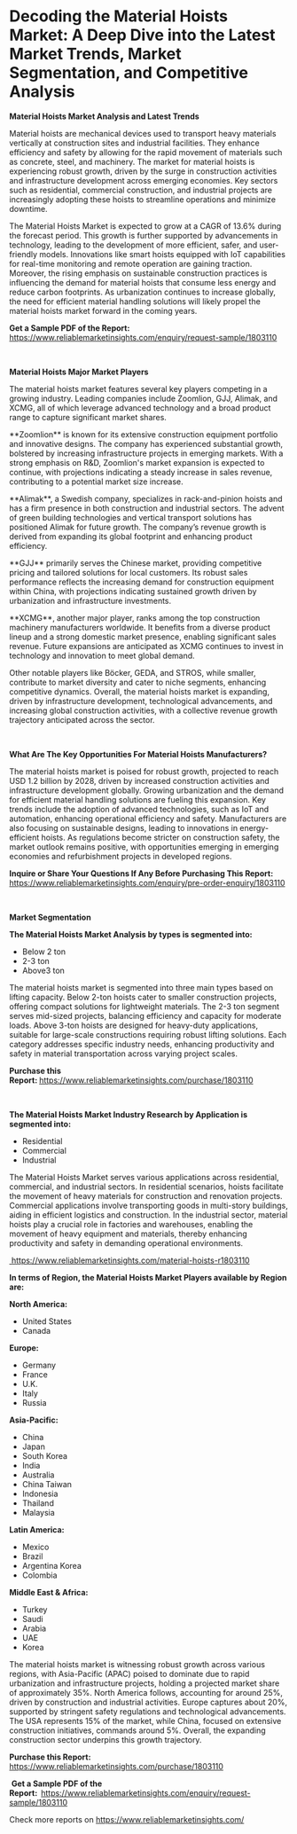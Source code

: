<p><h1>Decoding the Material Hoists Market: A Deep Dive into the Latest Market Trends, Market Segmentation, and Competitive Analysis</h1></p><p><strong>Material Hoists Market Analysis and Latest Trends</strong></p>
<p><p>Material hoists are mechanical devices used to transport heavy materials vertically at construction sites and industrial facilities. They enhance efficiency and safety by allowing for the rapid movement of materials such as concrete, steel, and machinery. The market for material hoists is experiencing robust growth, driven by the surge in construction activities and infrastructure development across emerging economies. Key sectors such as residential, commercial construction, and industrial projects are increasingly adopting these hoists to streamline operations and minimize downtime.</p><p>The Material Hoists Market is expected to grow at a CAGR of 13.6% during the forecast period. This growth is further supported by advancements in technology, leading to the development of more efficient, safer, and user-friendly models. Innovations like smart hoists equipped with IoT capabilities for real-time monitoring and remote operation are gaining traction. Moreover, the rising emphasis on sustainable construction practices is influencing the demand for material hoists that consume less energy and reduce carbon footprints. As urbanization continues to increase globally, the need for efficient material handling solutions will likely propel the material hoists market forward in the coming years.</p></p>
<p><strong>Get a Sample PDF of the Report:&nbsp;</strong> <a href="https://www.reliablemarketinsights.com/enquiry/request-sample/1803110?utm_campaign=3261&utm_medium=2&utm_source=Github&utm_content=ia&utm_term=10042025&utm_id=material-hoists">https://www.reliablemarketinsights.com/enquiry/request-sample/1803110</a></p>
<p>&nbsp;</p>
<p><strong>Material Hoists Major Market Players</strong></p>
<p><p>The material hoists market features several key players competing in a growing industry. Leading companies include Zoomlion, GJJ, Alimak, and XCMG, all of which leverage advanced technology and a broad product range to capture significant market shares.</p><p>**Zoomlion** is known for its extensive construction equipment portfolio and innovative designs. The company has experienced substantial growth, bolstered by increasing infrastructure projects in emerging markets. With a strong emphasis on R&D, Zoomlion's market expansion is expected to continue, with projections indicating a steady increase in sales revenue, contributing to a potential market size increase.</p><p>**Alimak**, a Swedish company, specializes in rack-and-pinion hoists and has a firm presence in both construction and industrial sectors. The advent of green building technologies and vertical transport solutions has positioned Alimak for future growth. The company’s revenue growth is derived from expanding its global footprint and enhancing product efficiency.</p><p>**GJJ** primarily serves the Chinese market, providing competitive pricing and tailored solutions for local customers. Its robust sales performance reflects the increasing demand for construction equipment within China, with projections indicating sustained growth driven by urbanization and infrastructure investments.</p><p>**XCMG**, another major player, ranks among the top construction machinery manufacturers worldwide. It benefits from a diverse product lineup and a strong domestic market presence, enabling significant sales revenue. Future expansions are anticipated as XCMG continues to invest in technology and innovation to meet global demand.</p><p>Other notable players like Böcker, GEDA, and STROS, while smaller, contribute to market diversity and cater to niche segments, enhancing competitive dynamics. Overall, the material hoists market is expanding, driven by infrastructure development, technological advancements, and increasing global construction activities, with a collective revenue growth trajectory anticipated across the sector.</p></p>
<p>&nbsp;</p>
<p><strong>What Are The Key Opportunities For Material Hoists Manufacturers?</strong></p>
<p><p>The material hoists market is poised for robust growth, projected to reach USD 1.2 billion by 2028, driven by increased construction activities and infrastructure development globally. Growing urbanization and the demand for efficient material handling solutions are fueling this expansion. Key trends include the adoption of advanced technologies, such as IoT and automation, enhancing operational efficiency and safety. Manufacturers are also focusing on sustainable designs, leading to innovations in energy-efficient hoists. As regulations become stricter on construction safety, the market outlook remains positive, with opportunities emerging in emerging economies and refurbishment projects in developed regions.</p></p>
<p><strong>Inquire or Share Your Questions If Any Before Purchasing This Report:</strong> <a href="https://www.reliablemarketinsights.com/enquiry/pre-order-enquiry/1803110?utm_campaign=3261&utm_medium=2&utm_source=Github&utm_content=ia&utm_term=10042025&utm_id=material-hoists">https://www.reliablemarketinsights.com/enquiry/pre-order-enquiry/1803110</a></p>
<p>&nbsp;</p>
<p><strong>Market Segmentation</strong></p>
<p><strong>The Material Hoists Market Analysis by types is segmented into:</strong></p>
<p><ul><li>Below 2 ton</li><li>2-3 ton</li><li>Above3 ton</li></ul></p>
<p><p>The material hoists market is segmented into three main types based on lifting capacity. Below 2-ton hoists cater to smaller construction projects, offering compact solutions for lightweight materials. The 2-3 ton segment serves mid-sized projects, balancing efficiency and capacity for moderate loads. Above 3-ton hoists are designed for heavy-duty applications, suitable for large-scale constructions requiring robust lifting solutions. Each category addresses specific industry needs, enhancing productivity and safety in material transportation across varying project scales.</p></p>
<p><strong>Purchase this Report:&nbsp;</strong><a href="https://www.reliablemarketinsights.com/purchase/1803110?utm_campaign=3261&utm_medium=2&utm_source=Github&utm_content=ia&utm_term=10042025&utm_id=material-hoists">https://www.reliablemarketinsights.com/purchase/1803110</a></p>
<p>&nbsp;</p>
<p><strong>The Material Hoists Market Industry Research by Application is segmented into:</strong></p>
<p><ul><li>Residential</li><li>Commercial</li><li>Industrial</li></ul></p>
<p><p>The Material Hoists Market serves various applications across residential, commercial, and industrial sectors. In residential scenarios, hoists facilitate the movement of heavy materials for construction and renovation projects. Commercial applications involve transporting goods in multi-story buildings, aiding in efficient logistics and construction. In the industrial sector, material hoists play a crucial role in factories and warehouses, enabling the movement of heavy equipment and materials, thereby enhancing productivity and safety in demanding operational environments.</p></p>
<p><a href="https://www.reliablemarketinsights.com/material-hoists-r1803110?utm_campaign=3261&utm_medium=2&utm_source=Github&utm_content=ia&utm_term=10042025&utm_id=material-hoists">&nbsp;https://www.reliablemarketinsights.com/material-hoists-r1803110</a></p>
<p><strong>In terms of Region, the Material Hoists Market Players available by Region are:</strong></p>
<p>
    <p> <strong> North America: </strong>
        <ul>
            <li>United States</li>
            <li>Canada</li>
        </ul>
        </p> 
    <p> <strong> Europe: </strong>
        <ul>
            <li>Germany</li>
            <li>France</li>
            <li>U.K.</li>
            <li>Italy</li>
            <li>Russia</li>
        </ul>
        </p> 
    <p> <strong> Asia-Pacific: </strong>
        <ul>
            <li>China</li>
            <li>Japan</li>
            <li>South Korea</li>
            <li>India</li>
            <li>Australia</li>
            <li>China Taiwan</li>
            <li>Indonesia</li>
            <li>Thailand</li>
            <li>Malaysia</li>
        </ul>
        </p> 
    <p> <strong> Latin America: </strong>
        <ul>
            <li>Mexico</li>
            <li>Brazil</li>
            <li>Argentina Korea</li>
            <li>Colombia</li>
        </ul>
        </p> 
    <p> <strong> Middle East & Africa: </strong>
        <ul>
            <li>Turkey</li>
            <li>Saudi</li>
            <li>Arabia</li>
            <li>UAE</li>
            <li>Korea</li>
        </ul>
    </p>
    </p>
<p><p>The material hoists market is witnessing robust growth across various regions, with Asia-Pacific (APAC) poised to dominate due to rapid urbanization and infrastructure projects, holding a projected market share of approximately 35%. North America follows, accounting for around 25%, driven by construction and industrial activities. Europe captures about 20%, supported by stringent safety regulations and technological advancements. The USA represents 15% of the market, while China, focused on extensive construction initiatives, commands around 5%. Overall, the expanding construction sector underpins this growth trajectory.</p></p>
<p><strong>Purchase this Report: </strong><a href="https://www.reliablemarketinsights.com/purchase/1803110?utm_campaign=3261&utm_medium=2&utm_source=Github&utm_content=ia&utm_term=10042025&utm_id=material-hoists">https://www.reliablemarketinsights.com/purchase/1803110</a></p>
<p>&nbsp;<strong>Get a Sample PDF of the Report:&nbsp;&nbsp;</strong><a href="https://www.reliablemarketinsights.com/enquiry/request-sample/1803110?utm_campaign=3261&utm_medium=2&utm_source=Github&utm_content=ia&utm_term=10042025&utm_id=material-hoists">https://www.reliablemarketinsights.com/enquiry/request-sample/1803110</a></p>
<p><strong></strong></p>
<p>Check more reports on <a href="https://www.reliablemarketinsights.com/?utm_campaign=3261&utm_medium=2&utm_source=Github&utm_content=ia&utm_term=10042025&utm_id=material-hoists">https://www.reliablemarketinsights.com/</a></p>